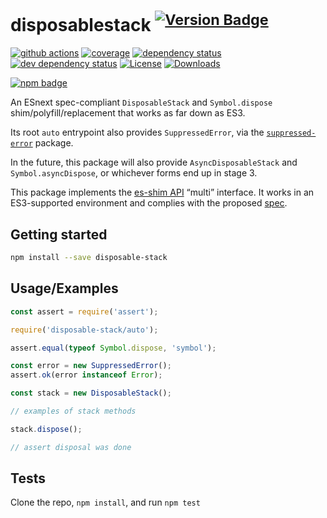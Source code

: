 # disposablestack <sup>[![Version Badge][npm-version-svg]][package-url]</sup>

[![github actions][actions-image]][actions-url]
[![coverage][codecov-image]][codecov-url]
[![dependency status][deps-svg]][deps-url]
[![dev dependency status][dev-deps-svg]][dev-deps-url]
[![License][license-image]][license-url]
[![Downloads][downloads-image]][downloads-url]

[![npm badge][npm-badge-png]][package-url]

An ESnext spec-compliant `DisposableStack` and `Symbol.dispose` shim/polyfill/replacement that works as far down as ES3.

Its root `auto` entrypoint also provides `SuppressedError`, via the [`suppressed-error`](https://npmjs.com/suppressed-error) package.

In the future, this package will also provide `AsyncDisposableStack` and `Symbol.asyncDispose`, or whichever forms end up in stage 3.

This package implements the [es-shim API](https://github.com/es-shims/api) “multi” interface. It works in an ES3-supported environment and complies with the proposed [spec](https://tc39.es/proposal-explicit-resource-management/).

## Getting started

```sh
npm install --save disposable-stack
```

## Usage/Examples

```js
const assert = require('assert');

require('disposable-stack/auto');

assert.equal(typeof Symbol.dispose, 'symbol');

const error = new SuppressedError();
assert.ok(error instanceof Error);

const stack = new DisposableStack();

// examples of stack methods

stack.dispose();

// assert disposal was done
```

## Tests

Clone the repo, `npm install`, and run `npm test`

[package-url]: https://npmjs.org/package/disposable-stack
[npm-version-svg]: https://versionbadg.es/es-shims/DisposableStack.svg
[deps-svg]: https://david-dm.org/es-shims/DisposableStack.svg
[deps-url]: https://david-dm.org/es-shims/DisposableStack
[dev-deps-svg]: https://david-dm.org/es-shims/DisposableStack/dev-status.svg
[dev-deps-url]: https://david-dm.org/es-shims/DisposableStack#info=devDependencies
[npm-badge-png]: https://nodei.co/npm/disposable-stack.png?downloads=true&stars=true
[license-image]: https://img.shields.io/npm/l/disposable-stack.svg
[license-url]: LICENSE
[downloads-image]: https://img.shields.io/npm/dm/disposable-stack.svg
[downloads-url]: https://npm-stat.com/charts.html?package=disposable-stack
[codecov-image]: https://codecov.io/gh/es-shims/DisposableStack/branch/main/graphs/badge.svg
[codecov-url]: https://app.codecov.io/gh/es-shims/DisposableStack/
[actions-image]: https://img.shields.io/endpoint?url=https://github-actions-badge-u3jn4tfpocch.runkit.sh/es-shims/DisposableStack
[actions-url]: https://github.com/es-shims/DisposableStack/actions
